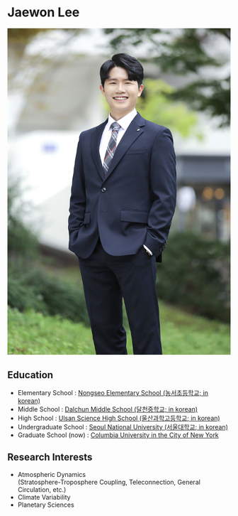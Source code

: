 # Jaewon Lee

![grad photo](photo.jpg)

## Education

- Elementary School : [Nongseo Elementary School (농서초등학교; in korean)](http://www.nongseo.es.kr/nongseo-e/M01)
- Middle School : [Dalchun Middle School (달천중학교; in korean)](http://dalchun.ms.kr/dalchun-m/M01)
- High School : [Ulsan Science High School (울산과학고등학교; in korean)](http://www.ushs.hs.kr/ushs-h/M01)
- Undergraduate School : [Seoul National University (서울대학교; in korean)](https://www.snu.ac.kr/)
- Graduate School (now) : [Columbia University in the City of New York](https://www.columbia.edu/)

## Research Interests

- Atmospheric Dynamics \
(Stratosphere-Troposphere Coupling, Teleconnection, General Circulation, etc.)
- Climate Variability
- Planetary Sciences
